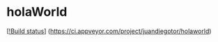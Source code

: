 # holaWorld
[[!Build status](https://ci.appveyor.com/api/projects/status/32r7s2skrgm9ubva?svg=true)] (https://ci.appveyor.com/project/juandiegotor/holaworld)
